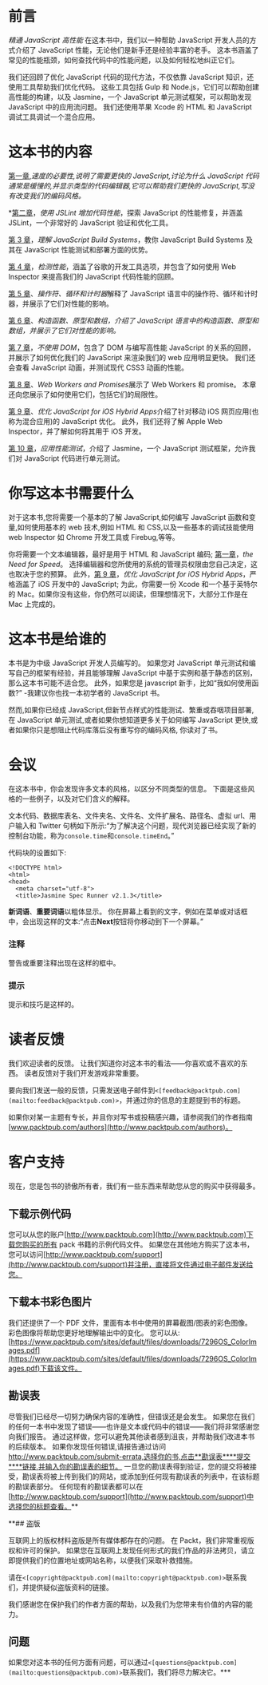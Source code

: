 # 前言

*精通 JavaScript 高性能* 在这本书中，我们以一种帮助 JavaScript 开发人员的方式介绍了 JavaScript 性能，无论他们是新手还是经验丰富的老手。 这本书涵盖了常见的性能瓶颈，如何查找代码中的性能问题，以及如何轻松地纠正它们。

我们还回顾了优化 JavaScript 代码的现代方法，不仅依靠 JavaScript 知识，还使用工具帮助我们优化代码。 这些工具包括 Gulp 和 Node.js，它们可以帮助创建高性能的构建，以及 Jasmine，一个 JavaScript 单元测试框架，可以帮助发现 JavaScript 中的应用流问题。 我们还使用苹果 Xcode 的 HTML 和 JavaScript 调试工具调试一个混合应用。

# 这本书的内容

[第一章](01.html "Chapter 1. The Need for Speed"),*速度的必要性,说明了需要更快的 JavaScript,讨论为什么 JavaScript 代码通常是缓慢的,并显示类型的代码编辑器,它可以帮助我们更快的 JavaScript,写没有改变我们的编码风格。*

 *[第二章](02.html "Chapter 2. Increasing Code Performance with JSLint")，*使用 JSLint 增加代码性能*，探索 JavaScript 的性能修复，并涵盖 JSLint，一个非常好的 JavaScript 验证和优化工具。

[第 3 章](03.html "Chapter 3. Understanding JavaScript Build Systems")，*理解 JavaScript Build Systems*，教你 JavaScript Build Systems 及其在 JavaScript 性能测试和部署方面的优势。

[第 4 章](04.html "Chapter 4. Detecting Performance")，*检测性能*，涵盖了谷歌的开发工具选项，并包含了如何使用 Web Inspector 来提高我们的 JavaScript 代码性能的回顾。

[第 5 章](05.html "Chapter 5. Operators, Loops, and Timers")、*操作符、循环和计时器*解释了 JavaScript 语言中的操作符、循环和计时器，并展示了它们对性能的影响。

[第 6 章](06.html "Chapter 6. Constructors, Prototypes, and Arrays")、*构造函数、原型和数组，介绍了 JavaScript 语言中的构造函数、原型和数组，并展示了它们对性能的影响。*

[第 7 章](07.html "Chapter 7. Hands off the DOM")，*不使用 DOM*，包含了 DOM 与编写高性能 JavaScript 的关系的回顾，并展示了如何优化我们的 JavaScript 来渲染我们的 web 应用明显更快。 我们还会查看 JavaScript 动画，并测试现代 CSS3 动画的性能。

[第 8 章](08.html "Chapter 8. Web Workers and Promises")、*Web Workers and Promises*展示了 Web Workers 和 promise。 本章还向您展示了如何使用它们，包括它们的局限性。

[第 9 章](09.html "Chapter 9. Optimizing JavaScript for iOS Hybrid Apps")、*优化 JavaScript for iOS Hybrid Apps*介绍了针对移动 iOS 网页应用(也称为混合应用)的 JavaScript 优化。 此外，我们还将了解 Apple Web Inspector，并了解如何将其用于 iOS 开发。

[第 10 章](10.html "Chapter 10. Application Performance Testing")，*应用性能测试*，介绍了 Jasmine，一个 JavaScript 测试框架，允许我们对 JavaScript 代码进行单元测试。

# 你写这本书需要什么

对于这本书,您将需要一个基本的了解 JavaScript,如何编写 JavaScript 函数和变量,如何使用基本的 web 技术,例如 HTML 和 CSS,以及一些基本的调试技能使用 web Inspector 如 Chrome 开发工具或 Firebug,等等。

你将需要一个文本编辑器，最好是用于 HTML 和 JavaScript 编码; [第一章](01.html "Chapter 1. The Need for Speed")，*the Need for Speed*。 选择编辑器和您所使用的系统的管理员权限由您自己决定，这也取决于您的预算。 此外，[第 9 章](09.html "Chapter 9. Optimizing JavaScript for iOS Hybrid Apps")，*优化 JavaScript for iOS Hybrid Apps*，严格涵盖了 iOS 开发中的 JavaScript; 为此，你需要一份 Xcode 和一个基于英特尔的 Mac。如果你没有这些，你仍然可以阅读，但理想情况下，大部分工作是在 Mac 上完成的。

# 这本书是给谁的

本书是为中级 JavaScript 开发人员编写的。 如果您对 JavaScript 单元测试和编写自己的框架有经验，并且能够理解 JavaScript 中基于实例和基于静态的区别，那么这本书可能不适合您。 此外，如果您是 javascript 新手，比如“我如何使用函数?” -我建议你也找一本初学者的 JavaScript 书。

然而,如果你已经成 JavaScript,但新节点样式的性能测试、繁重或吞咽项目部署,在 JavaScript 单元测试,或者如果你想知道更多关于如何编写 JavaScript 更快,或者如果你只是想阻止代码库落后没有重写你的编码风格, 你读对了书。

# 会议

在这本书中，你会发现许多文本的风格，以区分不同类型的信息。 下面是这些风格的一些例子，以及对它们含义的解释。

文本代码、数据库表名、文件夹名、文件名、文件扩展名、路径名、虚拟 url、用户输入和 Twitter 句柄如下所示:“为了解决这个问题，现代浏览器已经实现了新的控制台功能，称为`console.time`和`console.timeEnd`。”

代码块的设置如下:

```
<!DOCTYPE html>
<html>
<head>
  <meta charset="utf-8">
  <title>Jasmine Spec Runner v2.1.3</title>
```

**新词语**、**重要词语**以粗体显示。 你在屏幕上看到的文字，例如在菜单或对话框中，会出现这样的文本:“点击**Next**按钮将你移动到下一个屏幕。”

### 注释

警告或重要注释出现在这样的框中。

### 提示

提示和技巧是这样的。

# 读者反馈

我们欢迎读者的反馈。 让我们知道你对这本书的看法——你喜欢或不喜欢的东西。 读者反馈对于我们开发游戏非常重要。

要向我们发送一般的反馈，只需发送电子邮件到`<[feedback@packtpub.com](mailto:feedback@packtpub.com)>`，并通过你的信息的主题提到书的标题。

如果你对某一主题有专长，并且你对写书或投稿感兴趣，请参阅我们的作者指南[www.packtpub.com/authors](http://www.packtpub.com/authors)。

# 客户支持

现在，您是包书的骄傲所有者，我们有一些东西来帮助您从您的购买中获得最多。

## 下载示例代码

您可以从您的账户[http://www.packtpub.com](http://www.packtpub.com)下载您购买的所有 pack 书籍的示例代码文件。 如果您在其他地方购买了这本书，您可以访问[http://www.packtpub.com/support](http://www.packtpub.com/support)并注册，直接将文件通过电子邮件发送给您。

## 下载本书彩色图片

我们还提供了一个 PDF 文件，里面有本书中使用的屏幕截图/图表的彩色图像。 彩色图像将帮助您更好地理解输出中的变化。 您可以从:[https://www.packtpub.com/sites/default/files/downloads/7296OS_ColorImages.pdf](https://www.packtpub.com/sites/default/files/downloads/7296OS_ColorImages.pdf)下载该文件。

## 勘误表

尽管我们已经尽一切努力确保内容的准确性，但错误还是会发生。 如果您在我们的任何一本书中发现了错误——也许是文本或代码中的错误——我们将非常感谢您向我们报告。 通过这样做，您可以避免其他读者感到沮丧，并帮助我们改进本书的后续版本。 如果你发现任何错误,请报告通过访问 http://www.packtpub.com/submit-errata,选择你的书,点击**勘误表****提交****链接,并输入你的勘误表的细节。 一旦您的勘误表得到验证，您的提交将被接受，勘误表将被上传到我们的网站，或添加到任何现有勘误表的列表中，在该标题的勘误表部分。 任何现有的勘误表都可以在[http://www.packtpub.com/support](http://www.packtpub.com/support)中选择您的标题查看。**

 **## 盗版

互联网上的版权材料盗版是所有媒体都存在的问题。 在 Packt，我们非常重视版权和许可的保护。 如果您在互联网上发现任何形式的我们作品的非法拷贝，请立即提供我们的位置地址或网站名称，以便我们采取补救措施。

请在`<[copyright@packtpub.com](mailto:copyright@packtpub.com)>`联系我们，并提供疑似盗版资料的链接。

我们感谢您在保护我们的作者方面的帮助，以及我们为您带来有价值的内容的能力。

## 问题

如果您对这本书的任何方面有问题，可以通过`<[questions@packtpub.com](mailto:questions@packtpub.com)>`联系我们，我们将尽力解决它。***